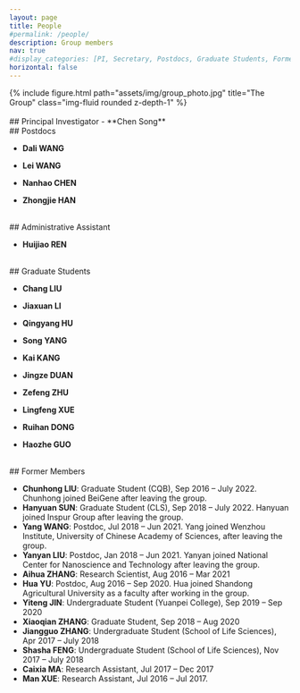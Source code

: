 ```yaml
---
layout: page
title: People
#permalink: /people/
description: Group members
nav: true
#display_categories: [PI, Secretary, Postdocs, Graduate Students, Former Members]
horizontal: false
---
```


<div class="row">
    <div class="col-sm-12 mt-3 mt-md-0">
        {% include figure.html path="assets/img/group_photo.jpg" title="The Group" class="img-fluid rounded z-depth-1" %}
    </div>
</div>

<br>
## Principal Investigator
- **Chen Song**


<br>
## Postdocs

- **Dali WANG** 

- **Lei WANG** 

- **Nanhao CHEN** 

- **Zhongjie HAN** 

<br>
## Administrative Assistant

- **Huijiao REN**

<br>
## Graduate Students

- **Chang LIU**

- **Jiaxuan LI**

- **Qingyang HU**

- **Song YANG**

- **Kai KANG**

- **Jingze DUAN**

- **Zefeng ZHU**

- **Lingfeng XUE**

- **Ruihan DONG**

- **Haozhe GUO**

<br>
## Former Members

- **Chunhong LIU**: Graduate Student (CQB), Sep 2016 – July 2022. Chunhong joined BeiGene after leaving the group. 
- **Hanyuan SUN**: Graduate Student (CLS), Sep 2018 – July 2022. Hanyuan joined Inspur Group after leaving the group.
- **Yang WANG**: Postdoc, Jul 2018 – Jun 2021. Yang joined Wenzhou Institute, University of Chinese Academy of Sciences, after leaving the group.
- **Yanyan LIU**: Postdoc, Jan 2018 – Jun 2021. Yanyan joined National Center for Nanoscience and Technology after leaving the group.
- **Aihua ZHANG**: Research Scientist, Aug 2016 – Mar 2021
- **Hua YU**: Postdoc, Aug 2016 – Sep 2020. Hua joined Shandong Agricultural University as a faculty after working in the group.
- **Yiteng JIN**: Undergraduate Student (Yuanpei College), Sep 2019 – Sep 2020
- **Xiaoqian ZHANG**: Graduate Student, Sep 2018 – Aug 2020
- **Jiangguo ZHANG**: Undergraduate Student (School of Life Sciences), Apr 2017 – July 2018
- **Shasha FENG**: Undergraduate Student (School of Life Sciences), Nov 2017 – July 2018
- **Caixia MA**: Research Assistant, Jul 2017 – Dec 2017
- **Man XUE**: Research Assistant, Jul 2016 – Jul 2017.
